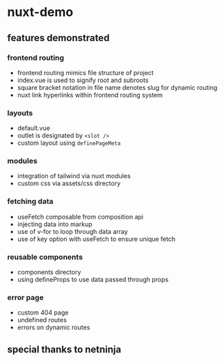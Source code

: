# nuxt-demo

## features demonstrated

### frontend routing
- frontend routing mimics file structure of project
- index.vue is used to signify root and subroots
- square bracket notation in file name denotes slug for dynamic routing
- nuxt link hyperlinks within frontend routing system

### layouts
- default.vue
- outlet is designated by `<slot />`
- custom layout using `definePageMeta`

### modules
- integration of tailwind via nuxt modules
- custom css via assets/css directory

### fetching data
- useFetch composable from composition api
- injecting data into markup
- use of v-for to loop through data array
- use of key option with useFetch to ensure unique fetch

### reusable components
- components directory
- using defineProps to use data passed through props

### error page
- custom 404 page
- undefined routes
- errors on dynamic routes

## special thanks to netninja
